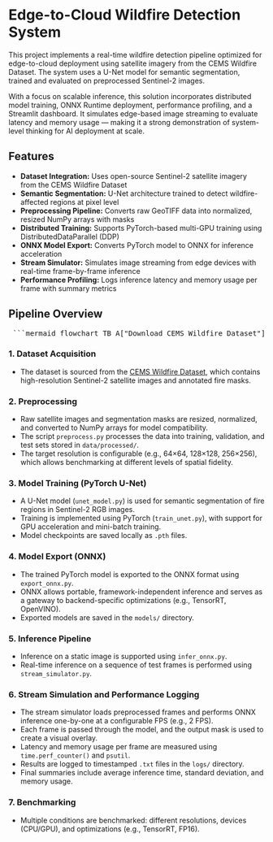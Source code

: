 # Edge-to-Cloud Wildfire Detection System

This project implements a real-time wildfire detection pipeline optimized for edge-to-cloud deployment using satellite imagery from the CEMS Wildfire Dataset. The system uses a U-Net model for semantic segmentation, trained and evaluated on preprocessed Sentinel-2 images.

With a focus on scalable inference, this solution incorporates distributed model training, ONNX Runtime deployment, performance profiling, and a Streamlit dashboard. It simulates edge-based image streaming to evaluate latency and memory usage — making it a strong demonstration of system-level thinking for AI deployment at scale.

## Features

- **Dataset Integration:** Uses open-source Sentinel-2 satellite imagery from the CEMS Wildfire Dataset
- **Semantic Segmentation:** U-Net architecture trained to detect wildfire-affected regions at pixel level
- **Preprocessing Pipeline:** Converts raw GeoTIFF data into normalized, resized NumPy arrays with masks
- **Distributed Training:** Supports PyTorch-based multi-GPU training using DistributedDataParallel (DDP)
- **ONNX Model Export:** Converts PyTorch model to ONNX for inference acceleration
- **Stream Simulator:** Simulates image streaming from edge devices with real-time frame-by-frame inference
- **Performance Profiling:** Logs inference latency and memory usage per frame with summary metrics

## Pipeline Overview

<pre lang="markdown"> ```mermaid flowchart TB A["Download CEMS Wildfire Dataset"] --> B["Preprocess Images & Masks"] B --> C["Split into Train / Val / Test Sets"] C --> D["Train U-Net - PyTorch"] D --> E["Export to ONNX Format"] subgraph Inference Backends direction TB E --> F1["ONNX Runtime - CPU\nSizes: 64x64, 128x128, 256x256"] E --> F2["ONNX Runtime - GPU\nSizes: 128x128, 256x256"] E --> F3["TensorRT Optimized\nModes: FP32, FP16\nSize: 128x128"] end F1 --> G["Stream Simulator - Real-Time Inference"] F2 --> G F3 --> G G --> H["Per-Frame Prediction"] H --> I["Fire Mask Overlay"] I --> J["Log Inference Time and Memory Usage"] J --> K["Export Log File\ne.g., inference_log_*.txt"] ``` </pre>

### 1. Dataset Acquisition

- The dataset is sourced from the [CEMS Wildfire Dataset](https://github.com/MatteoM95/CEMS-Wildfire-Dataset), which contains high-resolution Sentinel-2 satellite images and annotated fire masks.

### 2. Preprocessing

- Raw satellite images and segmentation masks are resized, normalized, and converted to NumPy arrays for model compatibility.
- The script `preprocess.py` processes the data into training, validation, and test sets stored in `data/processed/`.
- The target resolution is configurable (e.g., 64×64, 128×128, 256×256), which allows benchmarking at different levels of spatial fidelity.

### 3. Model Training (PyTorch U-Net)

- A U-Net model (`unet_model.py`) is used for semantic segmentation of fire regions in Sentinel-2 RGB images.
- Training is implemented using PyTorch (`train_unet.py`), with support for GPU acceleration and mini-batch training.
- Model checkpoints are saved locally as `.pth` files.

### 4. Model Export (ONNX)

- The trained PyTorch model is exported to the ONNX format using `export_onnx.py`.
- ONNX allows portable, framework-independent inference and serves as a gateway to backend-specific optimizations (e.g., TensorRT, OpenVINO).
- Exported models are saved in the `models/` directory.

### 5. Inference Pipeline

- Inference on a static image is supported using `infer_onnx.py`.
- Real-time inference on a sequence of test frames is performed using `stream_simulator.py`.

### 6. Stream Simulation and Performance Logging

- The stream simulator loads preprocessed frames and performs ONNX inference one-by-one at a configurable FPS (e.g., 2 FPS).
- Each frame is passed through the model, and the output mask is used to create a visual overlay.
- Latency and memory usage per frame are measured using `time.perf_counter()` and `psutil`.
- Results are logged to timestamped `.txt` files in the `logs/` directory.
- Final summaries include average inference time, standard deviation, and memory usage.

### 7. Benchmarking

- Multiple conditions are benchmarked: different resolutions, devices (CPU/GPU), and optimizations (e.g., TensorRT, FP16).